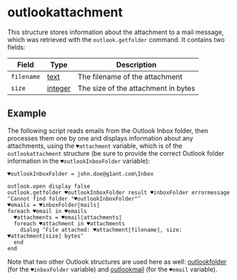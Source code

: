 # outlookattachment

This structure stores information about the attachment to a mail message, which was retrieved with the `outlook.getfolder` command. It contains two fields:

| Field      | Type                                                         | Description                         |
| ---------- | ------------------------------------------------------------ | ----------------------------------- |
| `filename` | [text](https://manual.g1ant.com/link/G1ANT.Language/G1ANT.Language/Structures/TextStructure.md)  | The filename of the attachment      |
| `size`     | [integer](https://manual.g1ant.com/link/G1ANT.Language/G1ANT.Language/Structures/IntegerStructure.md) | The size of the attachment in bytes |

## Example

The following script reads emails from the Outlook Inbox folder, then processes them one by one and displays information about any attachments, using the `♥attachment` variable, which is of the `outlookattachment` structure (be sure to provide the correct Outlook folder information in the `♥outlookInboxFolder` variable):

```G1ANT
♥outlookInboxFolder = john.doe@g1ant.com\Inbox

outlook.open display false
outlook.getfolder ♥outlookInboxFolder result ♥inboxFolder errormessage ‴Cannot find folder "♥outlookInboxFolder"‴
♥emails = ♥inboxFolder⟦mails⟧
foreach ♥email in ♥emails
  ♥attachments = ♥email⟦attachments⟧
  foreach ♥attachment in ♥attachments
    dialog ‴File attached: ♥attachment⟦filename⟧, size: ♥attachment⟦size⟧ bytes‴
  end
end
```

Note that two other Outlook structures are used here as well: [outlookfolder](outlookfolderstructure.md) (for the `♥inboxFolder` variable) and [outlookmail](outlookmailstructure.md) (for the `♥email` variable).
